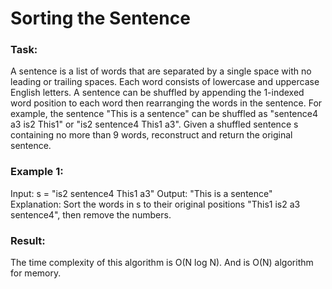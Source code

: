 # Sorting the Sentence

### Task:

A sentence is a list of words that are separated by a single space with no leading or trailing spaces. 
Each word consists of lowercase and uppercase English letters.
A sentence can be shuffled by appending the 1-indexed word position to each word then rearranging 
the words in the sentence.
For example, the sentence "This is a sentence" can be shuffled as "sentence4 a3 is2 This1" or "is2 sentence4 This1 a3".
Given a shuffled sentence s containing no more than 9 words, reconstruct and return the original sentence.

### Example 1:

Input: s = "is2 sentence4 This1 a3"
Output: "This is a sentence"
Explanation: Sort the words in s to their original positions "This1 is2 a3 sentence4", then remove the numbers.

### Result:

The time complexity of this algorithm is O(N log N). And is O(N) algorithm for memory.
